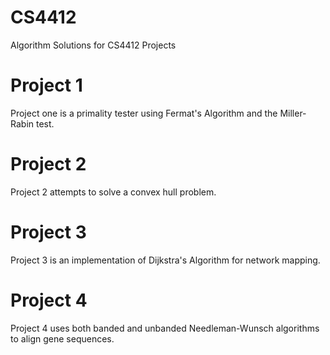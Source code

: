 # CS4412
Algorithm Solutions for CS4412 Projects

# Project 1
Project one is a primality tester using Fermat's Algorithm and the Miller-Rabin test.

# Project 2
Project 2 attempts to solve a convex hull problem.

# Project 3
Project 3 is an implementation of Dijkstra's Algorithm for network mapping. 

# Project 4
Project 4 uses both banded and unbanded Needleman-Wunsch algorithms to align gene sequences.
